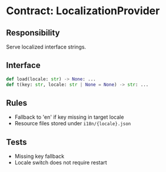 # Contract: LocalizationProvider

## Responsibility
Serve localized interface strings.

## Interface
```python
def load(locale: str) -> None: ...
def t(key: str, locale: str | None = None) -> str: ...
```

## Rules
- Fallback to 'en' if key missing in target locale
- Resource files stored under `i18n/{locale}.json`

## Tests
- Missing key fallback
- Locale switch does not require restart
